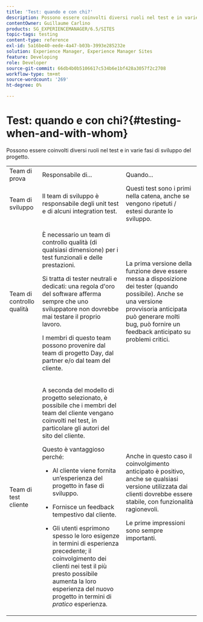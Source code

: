 ```yaml
---
title: 'Test: quando e con chi?'
description: Possono essere coinvolti diversi ruoli nel test e in varie fasi di sviluppo del progetto.
contentOwner: Guillaume Carlino
products: SG_EXPERIENCEMANAGER/6.5/SITES
topic-tags: testing
content-type: reference
exl-id: 5a16be40-eede-4a47-b03b-3993e285232e
solution: Experience Manager, Experience Manager Sites
feature: Developing
role: Developer
source-git-commit: 66db4b0b5106617c534b6e1bf428a3057f2c2708
workflow-type: tm+mt
source-wordcount: '269'
ht-degree: 0%

---
```


# Test: quando e con chi?{#testing-when-and-with-whom}

Possono essere coinvolti diversi ruoli nel test e in varie fasi di sviluppo del progetto.

<table>
 <tbody>
  <tr>
   <td>Team di prova</td>
   <td>Responsabile di... </td>
   <td>Quando...</td>
  </tr>
  <tr>
   <td>Team di sviluppo</td>
   <td>Il team di sviluppo è responsabile degli unit test e di alcuni integration test.</td>
   <td>Questi test sono i primi nella catena, anche se vengono ripetuti / estesi durante lo sviluppo.</td>
  </tr>
  <tr>
   <td>Team di controllo qualità</td>
   <td><p>È necessario un team di controllo qualità (di qualsiasi dimensione) per i test funzionali e delle prestazioni.</p> <p>Si tratta di tester neutrali e dedicati: una regola d'oro del software afferma sempre che uno sviluppatore non dovrebbe mai testare il proprio lavoro.</p> <p>I membri di questo team possono provenire dal team di progetto Day, dal partner e/o dal team del cliente.</p> </td>
   <td><p>La prima versione della funzione deve essere messa a disposizione dei tester (quando possibile). Anche se una versione provvisoria anticipata può generare molti bug, può fornire un feedback anticipato su problemi critici.</p> </td>
  </tr>
  <tr>
   <td>Team di test cliente</td>
   <td><p>A seconda del modello di progetto selezionato, è possibile che i membri del team del cliente vengano coinvolti nel test, in particolare gli autori del sito del cliente.</p> <p>Questo è vantaggioso perché:</p>
    <ul>
     <li><p>Al cliente viene fornita un’esperienza del progetto in fase di sviluppo.</p> </li>
     <li><p>Fornisce un feedback tempestivo dal cliente.</p> </li>
     <li><p>Gli utenti esprimono spesso le loro esigenze in termini di esperienza precedente; il coinvolgimento dei clienti nei test il più presto possibile aumenta la loro esperienza del nuovo progetto in termini di <i>pratico</i> esperienza.</p> </li>
    </ul> </td>
   <td><p>Anche in questo caso il coinvolgimento anticipato è positivo, anche se qualsiasi versione utilizzata dai clienti dovrebbe essere stabile, con funzionalità ragionevoli.</p> <p>Le prime impressioni sono sempre importanti.</p> </td>
  </tr>
 </tbody>
</table>
